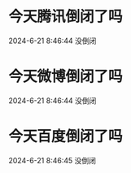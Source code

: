 # 今天腾讯倒闭了吗

2024-6-21 8:46:44 没倒闭

# 今天微博倒闭了吗

2024-6-21 8:46:44 没倒闭

# 今天百度倒闭了吗

2024-6-21 8:46:45 没倒闭

